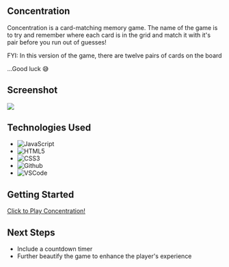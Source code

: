 ## Concentration

Concentration is a card-matching memory game. The name of the game is to try and remember where each card is in the grid and match it with it's pair before you run out of guesses! 

FYI: In this version of the game, there are twelve pairs of cards on the board

...Good luck :sweat_smile:

## Screenshot

<img src="https://i.imgur.com/fzjd1TX.png">

## Technologies Used

- ![JavaScript](https://img.shields.io/badge/-JavaScript-05122A?style=flat&logo=javascript)
- ![HTML5](https://img.shields.io/badge/-HTML5-05122A?style=flat&logo=html5)
- ![CSS3](https://img.shields.io/badge/-CSS-05122A?style=flat&logo=css3)
- ![Github](https://img.shields.io/badge/-GitHub-05122A?style=flat&logo=github)
- ![VSCode](https://img.shields.io/badge/-VS_Code-05122A?style=flat&logo=visualstudio)



## Getting Started

[Click to Play Concentration!](https://nicodrose.github.io/Project-One-Concentration/)

## Next Steps

- Include a countdown timer
- Further beautify the game to enhance the player's experience